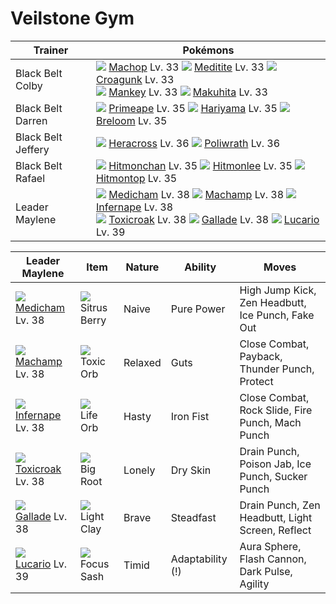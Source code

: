 # Veilstone Gym

Trainer                    | Pokémons
---                        | ---
Black Belt Colby           | ![][066]  [Machop] Lv. 33  ![][307]  [Meditite] Lv. 33  ![][453]  [Croagunk] Lv. 33 <br> ![][056]  [Mankey] Lv. 33  ![][296]  [Makuhita] Lv. 33
Black Belt Darren          | ![][057]  [Primeape] Lv. 35  ![][297]  [Hariyama] Lv. 35  ![][286]  [Breloom] Lv. 35
Black Belt Jeffery         | ![][214]  [Heracross] Lv. 36  ![][062]  [Poliwrath] Lv. 36
Black Belt Rafael          | ![][107]  [Hitmonchan] Lv. 35  ![][106]  [Hitmonlee] Lv. 35  ![][237]  [Hitmontop] Lv. 35
Leader Maylene             | ![][308]  [Medicham] Lv. 38  ![][068]  [Machamp] Lv. 38  ![][392]  [Infernape] Lv. 38 <br> ![][454]  [Toxicroak] Lv. 38  ![][475]  [Gallade] Lv. 38  ![][448]  [Lucario] Lv. 39

Leader Maylene     | Item         | Nature  | Ability       | Moves
---                | ---          | ---     | ---           | ---
![][308]<br> [Medicham] Lv. 38        | ![][sitrus-berry]<br> Sitrus Berry      | Naive    | Pure Power          | High Jump Kick, Zen Headbutt, Ice Punch, Fake Out
![][068]<br> [Machamp] Lv. 38         | ![][toxic-orb]<br> Toxic Orb            | Relaxed  | Guts                | Close Combat, Payback, Thunder Punch, Protect
![][392]<br> [Infernape] Lv. 38       | ![][life-orb]<br> Life Orb              | Hasty    | Iron Fist           | Close Combat, Rock Slide, Fire Punch, Mach Punch
![][454]<br> [Toxicroak] Lv. 38       | ![][big-root]<br> Big Root              | Lonely   | Dry Skin            | Drain Punch, Poison Jab, Ice Punch, Sucker Punch
![][475]<br> [Gallade] Lv. 38         | ![][light-clay]<br> Light Clay          | Brave    | Steadfast           | Drain Punch, Zen Headbutt, Light Screen, Reflect
![][448]<br> [Lucario] Lv. 39         | ![][focus-sash]<br> Focus Sash          | Timid    | Adaptability (!)    | Aura Sphere, Flash Cannon, Dark Pulse, Agility


[Mankey]: /pokemon_changes/056/
[Primeape]: /pokemon_changes/057/
[Poliwrath]: /pokemon_changes/062/
[Machop]: /pokemon_changes/066/
[Machamp]: /pokemon_changes/068/
[Hitmonlee]: /pokemon_changes/106/
[Hitmonchan]: /pokemon_changes/107/
[Heracross]: /pokemon_changes/214/
[Hitmontop]: /pokemon_changes/237/
[Breloom]: /pokemon_changes/286/
[Makuhita]: /pokemon_changes/296/
[Hariyama]: /pokemon_changes/297/
[Meditite]: /pokemon_changes/307/
[Medicham]: /pokemon_changes/308/
[Infernape]: /pokemon_changes/392/
[Lucario]: /pokemon_changes/448/
[Croagunk]: /pokemon_changes/453/
[Toxicroak]: /pokemon_changes/454/
[Gallade]: /pokemon_changes/475/
[big-root]: /img/items/big-root.png
[focus-sash]: /img/items/focus-sash.png
[life-orb]: /img/items/life-orb.png
[light-clay]: /img/items/light-clay.png
[sitrus-berry]: /img/items/sitrus-berry.png
[toxic-orb]: /img/items/toxic-orb.png
[056]: /img/pokemon/056.png
[057]: /img/pokemon/057.png
[062]: /img/pokemon/062.png
[066]: /img/pokemon/066.png
[068]: /img/pokemon/068.png
[106]: /img/pokemon/106.png
[107]: /img/pokemon/107.png
[214]: /img/pokemon/214.png
[237]: /img/pokemon/237.png
[286]: /img/pokemon/286.png
[296]: /img/pokemon/296.png
[297]: /img/pokemon/297.png
[307]: /img/pokemon/307.png
[308]: /img/pokemon/308.png
[392]: /img/pokemon/392.png
[448]: /img/pokemon/448.png
[453]: /img/pokemon/453.png
[454]: /img/pokemon/454.png
[475]: /img/pokemon/475.png
